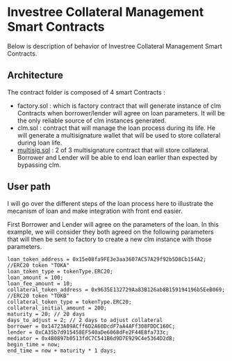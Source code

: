# Investree Collateral Management Smart Contracts

Below is description of behavior of Investree Collateral Management Smart Contracts.

## Architecture

The contract folder is composed of 4 smart Contracts :
- factory.sol : which is factory contract that will generate instance of clm Contracts when borrower/lender will agree on loan parameters. It will be the only reliable source of clm instances generated.
- clm.sol : contract that will manage the loan process during its life. He will generate a multisignature wallet that will be used to store collateral during loan life.
- [multisig.sol](multisig.sol) : 2 of 3 multisignature contract that will store collateral. Borrower and Lender will be able to end loan earlier than expected by bypassing clm.

## User path

I will go over the different steps of the loan process here to illustrate the mecanism of loan and make integration with front end easier.

First Borrower and Lender will agree on the parameters of the loan. In this example, we will consider they both agreed on the following parameters that will then be sent to factory to create a new clm instance with those parameters.

```
loan_token_address = 0x15e08fa9FE3e3aa3607AC57A29f92b5D8Cb154A2; //ERC20 token "TOKA"
loan_token_type = tokenType.ERC20;
loan_amount = 100;
loan_fee_amount = 10;
collateral_token_address = 0x9635E132729Aa83B126ab8B159194196b5EeB069; //ERC20 token "TOKB"
collateral_token_type = tokenType.ERC20;
collateral_initial_amount = 200;
maturity = 20; // 20 days
days_to_adjust = 2; // 2 days to adjust collateral
borrower = 0x14723A09ACff6D2A60DcdF7aA4AFf308FDDC160C;
lender = 0xCA35b7d915458EF540aDe6068dFe2F44E8fa733c;
mediator = 0x4B0897b0513fdC7C541B6d9D7E929C4e5364D2dB;
begin_time = now;
end_time = now + maturity * 1 days;
```
